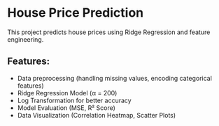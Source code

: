 # House Price Prediction 

This project predicts house prices using Ridge Regression and feature engineering.

## Features:
- Data preprocessing (handling missing values, encoding categorical features)
- Ridge Regression Model (α = 200)
- Log Transformation for better accuracy
- Model Evaluation (MSE, R² Score)
- Data Visualization (Correlation Heatmap, Scatter Plots)
